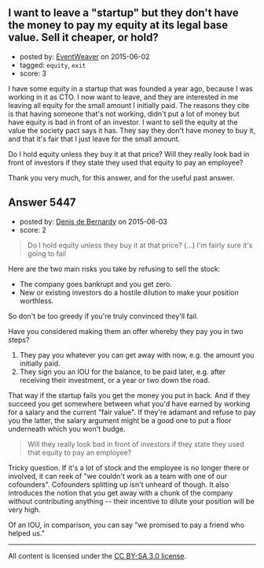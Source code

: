 ## I want to leave a "startup" but they don't have the money to pay my equity at its legal base value. Sell it cheaper, or hold?

- posted by: [EventWeaver](https://stackexchange.com/users/5723328/eventweaver) on 2015-06-02
- tagged: `equity`, `exit`
- score: 3

<p>I have some equity in a startup that was founded a year ago, because I was working in it as CTO. I now want to leave, and they are interested in me leaving all equity for the small amount I initially paid. The reasons they cite is that having someone that's not working, didn't put a lot of money but have equity is bad in front of an investor. I want to sell the equity at the value the society pact says it has. They say they don't have money to buy it, and that it's fair that I just leave for the small amount.</p>

<p>Do I hold equity unless they buy it at that price? Will they really look bad in front of investors if they state they used that equity to pay an employee?</p>

<p>Thank you very much, for this answer, and for the useful past answer.</p>



## Answer 5447

- posted by: [Denis de Bernardy](https://stackexchange.com/users/182468/denis-de-bernardy) on 2015-06-03
- score: 2

<blockquote>
  <p>Do I hold equity unless they buy it at that price? (...)
  I'm fairly sure it's going to fail</p>
</blockquote>

<p>Here are the two main risks you take by refusing to sell the stock:</p>

<ul>
<li>The company goes bankrupt and you get zero.</li>
<li>New or existing investors do a hostile dilution to make your position worthless.</li>
</ul>

<p>So don't be too greedy if you're truly convinced they'll fail.</p>

<p>Have you considered making them an offer whereby they pay you in two steps?</p>

<ol>
<li>They pay you whatever you can get away with now, e.g. the amount you initially paid.</li>
<li>They sign you an IOU for the balance, to be paid later, e.g. after receiving their investment, or a year or two down the road.</li>
</ol>

<p>That way if the startup fails you get the money you put in back. And if they succeed you get somewhere between what you'd have earned by working for a salary and the current "fair value". If they're adamant and refuse to pay you the latter, the salary argument might be a good one to put a floor underneath which you won't budge.</p>

<blockquote>
  <p>Will they really look bad in front of investors if they state they used that equity to pay an employee?</p>
</blockquote>

<p>Tricky question. If it's a lot of stock and the employee is no longer there or involved, it can reek of "we couldn't work as a team with one of our cofounders". Cofounders splitting up isn't unheard of though. It also introduces the notion that you get away with a chunk of the company without contributing anything -- their incentive to dilute your position will be very high.</p>

<p>Of an IOU, in comparison, you can say "we promised to pay a friend who helped us."</p>




---

All content is licensed under the [CC BY-SA 3.0 license](https://creativecommons.org/licenses/by-sa/3.0/).
